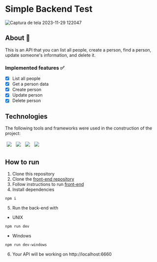 # Simple Backend Test
![Captura de tela 2023-11-29 122047](https://github.com/issitarual/simple-backend-test/assets/81389078/5d92ac5a-3455-4d52-92cf-c0319fa599e7)
## About 🔎
This is an API that you can list all people, create a person, find a person, update someone's information, and delete it.
### Implemented features ✅
- [x] List all people 
- [x] Get a person data
- [x] Create person
- [x] Update person
- [x] Delete person
## Technologies
The following tools and frameworks were used in the construction of the project:<br>
<p>
  <img style='margin: 5px;' src='https://img.shields.io/badge/Node.js-000000?style=for-the-badge&logo=nodedotjs&logoColor=white'>
  <img style='margin: 5px;' src='https://img.shields.io/badge/Express.js-000000?style=for-the-badge&logo=express&logoColor=white'>
  <img style='margin: 5px;' src="https://img.shields.io/badge/Sequelize-000000?style=for-the-badge&logo=sequelize&logoColor=white">
  <img style='margin: 5px;' src="https://img.shields.io/badge/Sqlite-000000?style=for-the-badge&logo=sqlite&logoColor=white">
</p>


## How to run
1. Clone this repository
2. Clone the [front-end repository](https://github.com/issitarual/simple-frontend-test)
3. Follow instructions to run [front-end](https://github.com/issitarual/simple-frontend-test)
4. Install dependencies
```bash
npm i
```
5. Run the back-end with
- UNIX
```bash
npm run dev
```
- Windows
```bash
npm run dev-windows
```
6. Your API will be working on http://localhost:6660


